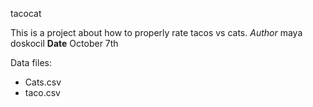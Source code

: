 tacocat


This is a project about how to properly rate tacos vs cats.
*Author* maya doskocil
**Date** October 7th



Data files:
- Cats.csv
- taco.csv

